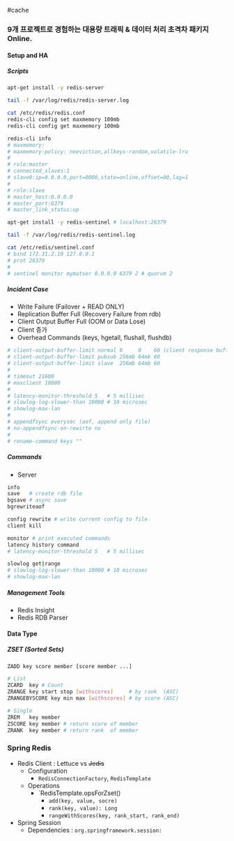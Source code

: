 #cache

### 9개 프로젝트로 경험하는 대용량 트래픽 & 데이터 처리 초격차 패키지 Online.

#### Setup and HA

##### Scripts

```bash
apt-get install -y redis-server

tail -f /var/log/redis/redis-server.log

cat /etc/redis/redis.conf
redis-cli config set maxmemory 100mb
redis-cli config get maxmemory 100mb

redis-cli info
# maxmemory:
# maxmemory-policy: noeviction,allkeys-random,volatile-lru
#
# role:master
# connected_slaves:1
# slave0:ip=0.0.0.0,port=0000,state=online,offset=00,lag=1
#
# role:slave
# master_host:0.0.0.0
# master_port:6379
# master_link_status:up
```

```bash
apt-get install -y redis-sentinel # localhost:26379

tail -f /var/log/redis/redis-sentinel.log

cat /etc/redis/sentinel.conf
# bind 172.31.2.10 127.0.0.1
# prot 26379
#
# sentinel monitor mymatser 0.0.0.0 6379 2 # quorum 2
```

##### Incident Case

* Write Failure (Failover + READ ONLY)
* Replication Buffer Full (Recovery Failure from rdb)
* Client Output Buffer Full (OOM or Data Lose)
* Client 증가
* Overhead Commands (keys, hgetall, flushall, flushdb)

```bash
# client-output-buffer-limit normal 0     0    60 (client response buffer)
# client-output-buffer-limit pubsub 256mb 64mb 60
# client-output-buffer-limit slave  256mb 64mb 60
# 
# timeout 21600
# maxclient 10000
#
# latency-monitor-threshold 5   # 5 millisec
# slowlog-log-slower-than 10000 # 10 microsec
# showlog-max-lan
#
# appendfsync everysec (aof, append only file)
# no-appendfsync-on-rewirte no
#
# rename-command keys ""
```

##### Commands

* Server
```bash
info
save   # create rdb file
bgsave # async save
bgrewriteaof

config rewrite # write current config to file
client kill

monitor # print executed commands
latency history command
# latency-monitor-threshold 5   # 5 millisec

slowlog get|range
# slowlog-log-slower-than 10000 # 10 microsec
# showlog-max-lan
```

##### Management Tools

* Redis Insight
* Redis RDB Parser

#### Data Type
##### ZSET (Sorted Sets)

```bash
ZADD key score member [score member ...]

# List
ZCARD  key # Count
ZRANGE key start stop [withscores]     # by rank  (ASC)
ZRANGEBYSCORE key min max [withscores] # by score (ASC)

# Single
ZREM   key member
ZSCORE key member # return score of member
ZRANK  key member # return rank  of member
```
### Spring Redis

* Redis Client : Lettuce vs ~~Jedis~~
	* Configuration
		* `RedisConnectionFactory`, `RedisTemplate`
	* Operations
		* `RedisTemplate.opsForZset()
			* `add(key, value, socre)`
			* `rank(key, value): Long`
			* `rangeWithScores(key, rank_start, rank_end)`
* Spring Session
	* Dependencies : `org.springframework.session:`
